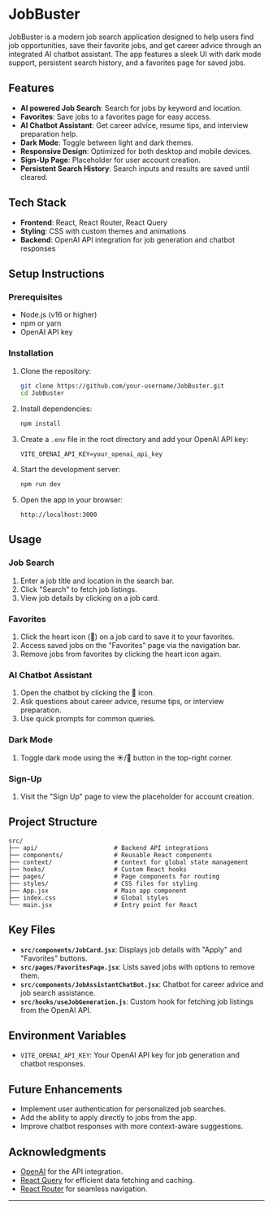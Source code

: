 # JobBuster

JobBuster is a modern job search application designed to help users find job opportunities, save their favorite jobs, and get career advice through an integrated AI chatbot assistant. The app features a sleek UI with dark mode support, persistent search history, and a favorites page for saved jobs.

## Features

- **AI powered Job Search**: Search for jobs by keyword and location.
- **Favorites**: Save jobs to a favorites page for easy access.
- **AI Chatbot Assistant**: Get career advice, resume tips, and interview preparation help.
- **Dark Mode**: Toggle between light and dark themes.
- **Responsive Design**: Optimized for both desktop and mobile devices.
- **Sign-Up Page**: Placeholder for user account creation.
- **Persistent Search History**: Search inputs and results are saved until cleared.

## Tech Stack

- **Frontend**: React, React Router, React Query
- **Styling**: CSS with custom themes and animations
- **Backend**: OpenAI API integration for job generation and chatbot responses

## Setup Instructions

### Prerequisites

- Node.js (v16 or higher)
- npm or yarn
- OpenAI API key

### Installation

1. Clone the repository:
   ```bash
   git clone https://github.com/your-username/JobBuster.git
   cd JobBuster
   ```

2. Install dependencies:
   ```bash
   npm install
   ```

3. Create a `.env` file in the root directory and add your OpenAI API key:
   ```env
   VITE_OPENAI_API_KEY=your_openai_api_key
   ```

4. Start the development server:
   ```bash
   npm run dev
   ```

5. Open the app in your browser:
   ```
   http://localhost:3000
   ```

## Usage

### Job Search
1. Enter a job title and location in the search bar.
2. Click "Search" to fetch job listings.
3. View job details by clicking on a job card.

### Favorites
1. Click the heart icon (💜) on a job card to save it to your favorites.
2. Access saved jobs on the "Favorites" page via the navigation bar.
3. Remove jobs from favorites by clicking the heart icon again.

### AI Chatbot Assistant
1. Open the chatbot by clicking the 🌷 icon.
2. Ask questions about career advice, resume tips, or interview preparation.
3. Use quick prompts for common queries.

### Dark Mode
1. Toggle dark mode using the ☀️/🌙 button in the top-right corner.

### Sign-Up
1. Visit the "Sign Up" page to view the placeholder for account creation.

## Project Structure

```
src/
├── api/                     # Backend API integrations
├── components/              # Reusable React components
├── context/                 # Context for global state management
├── hooks/                   # Custom React hooks
├── pages/                   # Page components for routing
├── styles/                  # CSS files for styling
├── App.jsx                  # Main app component
├── index.css                # Global styles
└── main.jsx                 # Entry point for React
```

## Key Files

- **`src/components/JobCard.jsx`**: Displays job details with "Apply" and "Favorites" buttons.
- **`src/pages/FavoritesPage.jsx`**: Lists saved jobs with options to remove them.
- **`src/components/JobAssistantChatBot.jsx`**: Chatbot for career advice and job search assistance.
- **`src/hooks/useJobGeneration.js`**: Custom hook for fetching job listings from the OpenAI API.

## Environment Variables

- `VITE_OPENAI_API_KEY`: Your OpenAI API key for job generation and chatbot responses.

## Future Enhancements

- Implement user authentication for personalized job searches.
- Add the ability to apply directly to jobs from the app.
- Improve chatbot responses with more context-aware suggestions.

## Acknowledgments

- [OpenAI](https://openai.com/) for the API integration.
- [React Query](https://tanstack.com/query/latest) for efficient data fetching and caching.
- [React Router](https://reactrouter.com/) for seamless navigation.

---